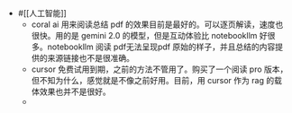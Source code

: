 - #[[人工智能]]
    - coral ai 用来阅读总结 pdf 的效果目前是最好的。可以逐页解读，速度也很快。用的是 gemini 2.0 的模型，但是互动体验比 notebookllm 好很多。notebookllm 阅读 pdf无法呈现pdf 原始的样子，并且总结的内容提供的来源链接也不是很准确。
    - cursor 免费试用到期，之前的方法不管用了。购买了一个阅读 pro 版本，但不知为什么，感觉就是不像之前好用。目前，用 cursor 作为 rag 的载体效果也并不是很好。
    - 
